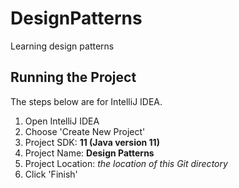 # DesignPatterns
Learning design patterns

## Running the Project
The steps below are for IntelliJ IDEA.

1. Open IntelliJ IDEA
2. Choose 'Create New Project'
3. Project SDK: __11 (Java version 11)__
4. Project Name: __Design Patterns__
5. Project Location: _the location of this Git directory_
6. Click 'Finish'
